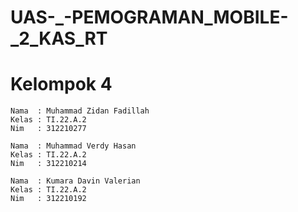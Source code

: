# UAS-_-PEMOGRAMAN_MOBILE-_2_KAS_RT

# Kelompok 4
~~~
Nama  : Muhammad Zidan Fadillah
Kelas : TI.22.A.2
Nim   : 312210277

Nama  : Muhammad Verdy Hasan
Kelas : TI.22.A.2
Nim   : 312210214

Nama  : Kumara Davin Valerian
Kelas : TI.22.A.2
Nim   : 312210192
~~~


